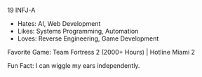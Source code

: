 19 INFJ-A

- Hates: AI, Web Development
- Likes: Systems Programming, Automation
- Loves: Reverse Engineering, Game Development

Favorite Game: Team Fortress 2 (2000+ Hours) | Hotline Miami 2

Fun Fact: I can wiggle my ears independently.
